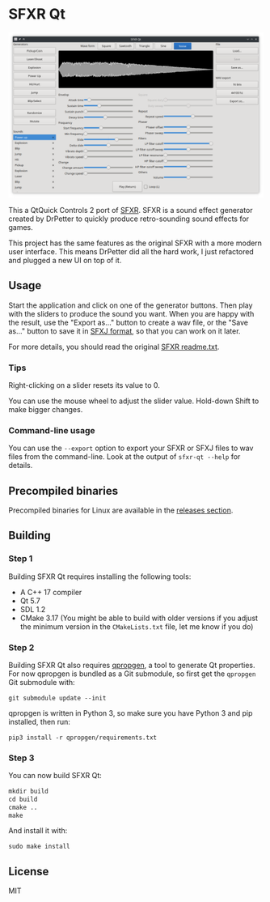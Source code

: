 # SFXR Qt

![Screenshot](screenshot.png)

This a QtQuick Controls 2 port of [SFXR][]. SFXR is a sound effect generator created by DrPetter to quickly produce retro-sounding sound effects for games.

This project has the same features as the original SFXR with a more modern user interface. This means DrPetter did all the hard work, I just refactored and plugged a new UI on top of it.

## Usage

Start the application and click on one of the generator buttons. Then play with the sliders to produce the sound you want. When you are happy with the result, use the "Export as..." button to create a wav file, or the "Save as..." button to save it in [SFXJ format][format], so that you can work on it later.

[format]: docs/file-formats.md

For more details, you should read the original [SFXR readme.txt](readme-sfxr-sdl.txt).

### Tips

Right-clicking on a slider resets its value to 0.

You can use the mouse wheel to adjust the slider value. Hold-down Shift to make bigger changes.

### Command-line usage

You can use the `--export` option to export your SFXR or SFXJ files to wav files from the command-line. Look at the output of `sfxr-qt --help` for details.

## Precompiled binaries

Precompiled binaries for Linux are available in the [releases section][ghr].

[ghr]: https://github.com/agateau/sfxr-qt/releases

## Building

### Step 1

Building SFXR Qt requires installing the following tools:

- A C++ 17 compiler
- Qt 5.7
- SDL 1.2
- CMake 3.17 (You might be able to build with older versions if you adjust the minimum version in the `CMakeLists.txt` file, let me know if you do)

### Step 2

Building SFXR Qt also requires [qpropgen][], a tool to generate Qt properties.  For now qpropgen is bundled as a Git submodule, so first get the `qpropgen` Git submodule with:

    git submodule update --init

qpropgen is written in Python 3, so make sure you have Python 3 and pip installed, then run:

    pip3 install -r qpropgen/requirements.txt

### Step 3

You can now build SFXR Qt:

    mkdir build
    cd build
    cmake ..
    make

And install it with:

    sudo make install

## License

MIT

[SFXR]: http://www.drpetter.se/project_sfxr.html
[qpropgen]: https://github.com/agateau/qpropgen
